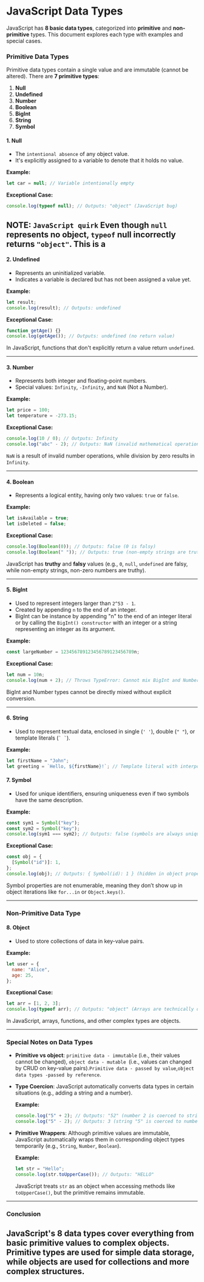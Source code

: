 # JavaScript Data Types

JavaScript has **8 basic data types**, categorized into **primitive** and **non-primitive** types. This document explores each type with examples and special cases.

### **Primitive Data Types**

Primitive data types contain a single value and are immutable (cannot be altered). There are **7 primitive types**:

1. **Null**
2. **Undefined**
3. **Number**
4. **Boolean**
5. **BigInt**
6. **String**
7. **Symbol**

#### **1. Null**

- The `intentional absence` of any object value.
- It's explicitly assigned to a variable to denote that it holds no value.

**Example:**

```js
let car = null; // Variable intentionally empty
```

**Exceptional Case:**

```js
console.log(typeof null); // Outputs: "object" (JavaScript bug)
```

## NOTE: `JavaScript quirk` Even though `null` represents no object, `typeof` null incorrectly returns `"object"`. This is a

#### **2. Undefined**

- Represents an uninitialized variable.
- Indicates a variable is declared but has not been assigned a value yet.

**Example:**

```js
let result;
console.log(result); // Outputs: undefined
```

**Exceptional Case:**

```js
function getAge() {}
console.log(getAge()); // Outputs: undefined (no return value)
```

In JavaScript, functions that don't explicitly return a value return `undefined`.

---

#### **3. Number**

- Represents both integer and floating-point numbers.
- Special values: `Infinity`, `-Infinity`, and `NaN` (Not a Number).

**Example:**

```js
let price = 100;
let temperature = -273.15;
```

**Exceptional Case:**

```js
console.log(10 / 0); // Outputs: Infinity
console.log("abc" - 2); // Outputs: NaN (invalid mathematical operation)
```

`NaN` is a result of invalid number operations, while division by zero results in `Infinity`.

---

#### **4. Boolean**

- Represents a logical entity, having only two values: `true` or `false`.

**Example:**

```js
let isAvailable = true;
let isDeleted = false;
```

**Exceptional Case:**

```js
console.log(Boolean(0)); // Outputs: false (0 is falsy)
console.log(Boolean(" ")); // Outputs: true (non-empty strings are truthy)
```

JavaScript has **truthy** and **falsy** values (e.g., `0`, `null`, `undefined` are falsy, while non-empty strings, non-zero numbers are truthy).

---

#### **5. BigInt**

- Used to represent integers larger than `2^53 - 1`.
- Created by appending `n` to the end of an integer.
- BigInt can be instance by appending "n" to the end of an integer literal or by calling the `BigInt() constructor` with an integer or a string representing an integer as its argument.

**Example:**

```js
const largeNumber = 123456789123456789123456789n;
```

**Exceptional Case:**

```js
let num = 10n;
console.log(num + 2); // Throws TypeError: Cannot mix BigInt and Number
```

BigInt and Number types cannot be directly mixed without explicit conversion.

---

#### **6. String**

- Used to represent textual data, enclosed in single (`' '`), double (`" "`), or template literals (`` ` ` ``).

**Example:**

```js
let firstName = "John";
let greeting = `Hello, ${firstName}!`; // Template literal with interpolation
```
#### **7. Symbol**

- Used for unique identifiers, ensuring uniqueness even if two symbols have the same description.

**Example:**

```js
const sym1 = Symbol("key");
const sym2 = Symbol("key");
console.log(sym1 === sym2); // Outputs: false (symbols are always unique)
```

**Exceptional Case:**

```js
const obj = {
  [Symbol("id")]: 1,
};
console.log(obj); // Outputs: { Symbol(id): 1 } (hidden in object property iteration)
```

Symbol properties are not enumerable, meaning they don’t show up in object iterations like `for...in` or `Object.keys()`.

---

### **Non-Primitive Data Type**

#### **8. Object**

- Used to store collections of data in key-value pairs.

**Example:**

```js
let user = {
  name: "Alice",
  age: 25,
};
```

**Exceptional Case:**

```js
let arr = [1, 2, 3];
console.log(typeof arr); // Outputs: "object" (Arrays are technically objects)
```

In JavaScript, arrays, functions, and other complex types are objects.

---

### **Special Notes on Data Types**

- **Primitive vs object**: `primitive data - immutable` (i.e., their values cannot be changed),
  `object data - mutable `(i.e., values can changed by CRUD on key-value pairs).`Primitive data - passed by value`,`object data types -passed by reference`.
- **Type Coercion**: JavaScript automatically converts data types in certain situations (e.g., adding a string and a number).

  **Example:**

  ```js
  console.log("5" + 2); // Outputs: "52" (number 2 is coerced to string)
  console.log("5" - 2); // Outputs: 3 (string "5" is coerced to number)
  ```

- **Primitive Wrappers**: Although primitive values are immutable, JavaScript automatically wraps them in corresponding object types temporarily (e.g., `String`, `Number`, `Boolean`).

  **Example:**

  ```js
  let str = "Hello";
  console.log(str.toUpperCase()); // Outputs: "HELLO"
  ```

  JavaScript treats `str` as an object when accessing methods like `toUpperCase()`, but the primitive remains immutable.

---

### **Conclusion**

## JavaScript's 8 data types cover everything from basic primitive values to complex objects. Primitive types are used for simple data storage, while objects are used for collections and more complex structures.
